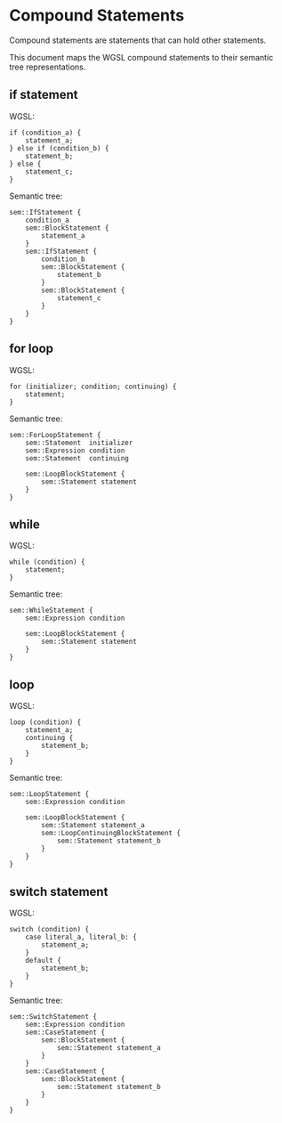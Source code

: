 # Compound Statements

Compound statements are statements that can hold other statements.

This document maps the WGSL compound statements to their semantic tree representations.

## if statement

WGSL:
```
if (condition_a) {
    statement_a;
} else if (condition_b) {
    statement_b;
} else {
    statement_c;
}
```

Semantic tree:
```
sem::IfStatement {
    condition_a
    sem::BlockStatement {
        statement_a
    }
    sem::IfStatement {
        condition_b
        sem::BlockStatement {
            statement_b
        }
        sem::BlockStatement {
            statement_c
        }
    }
}
```

## for loop

WGSL:
```
for (initializer; condition; continuing) {
    statement;
}
```

Semantic tree:
```
sem::ForLoopStatement {
    sem::Statement  initializer
    sem::Expression condition
    sem::Statement  continuing

    sem::LoopBlockStatement {
        sem::Statement statement
    }
}
```

## while

WGSL:
```
while (condition) {
    statement;
}
```

Semantic tree:
```
sem::WhileStatement {
    sem::Expression condition

    sem::LoopBlockStatement {
        sem::Statement statement
    }
}
```

## loop

WGSL:
```
loop (condition) {
    statement_a;
    continuing {
        statement_b;
    }
}
```

Semantic tree:
```
sem::LoopStatement {
    sem::Expression condition

    sem::LoopBlockStatement {
        sem::Statement statement_a
        sem::LoopContinuingBlockStatement {
            sem::Statement statement_b
        }
    }
}
```


## switch statement

WGSL:
```
switch (condition) {
    case literal_a, literal_b: {
        statement_a;
    }
    default {
        statement_b;
    }
}
```

Semantic tree:
```
sem::SwitchStatement {
    sem::Expression condition
    sem::CaseStatement {
        sem::BlockStatement {
            sem::Statement statement_a
        }
    }
    sem::CaseStatement {
        sem::BlockStatement {
            sem::Statement statement_b
        }
    }
}
```
